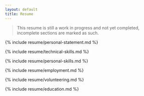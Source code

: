 ```yaml
---
layout: default
title: Resume
---
```


> This resume is still a work in progress and not yet completed, incomplete sections are marked as such.

{% include resume/personal-statement.md %}

{% include resume/technical-skills.md %}

{% include resume/personal-skills.md %}

{% include resume/employment.md %}

{% include resume/volunteering.md %}

{% include resume/education.md %}
